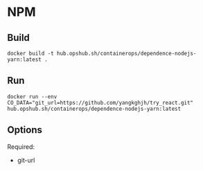 # NPM

## Build

```shell
docker build -t hub.opshub.sh/containerops/dependence-nodejs-yarn:latest .
```

## Run

```shell
docker run --env CO_DATA="git_url=https://github.com/yangkghjh/try_react.git" hub.opshub.sh/containerops/dependence-nodejs-yarn:latest
```

## Options

Required:

- git-url
